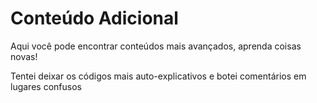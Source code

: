 # Conteúdo Adicional

Aqui você pode encontrar conteúdos mais avançados, aprenda coisas novas!

Tentei deixar os códigos mais auto-explicativos e botei comentários em lugares confusos
